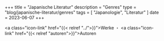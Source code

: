 +++
title = "Japanische Literatur"
description = "Genres"
type = "blog/japanische-literatur/genres"
tags = [
    "Japanologie",
    "Literatur"
]
date = 2023-06-07
+++

<a class="icon-link"  href="{{< relref "../">}}"><i class="bi bi-book"></i>Werke</a>
・
<a class="icon-link" href="{{< relref "autoren">}}"><i class="bi bi-person"></i>Autoren</a>
